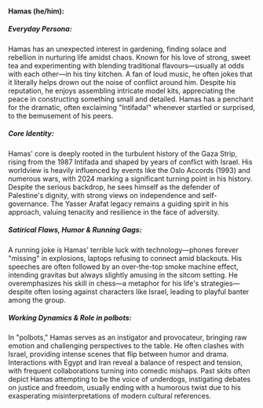 #### Hamas (he/him):

##### Everyday Persona:

Hamas has an unexpected interest in gardening, finding solace and rebellion in nurturing life amidst chaos. Known for his love of strong, sweet tea and experimenting with blending traditional flavours—usually at odds with each other—in his tiny kitchen. A fan of loud music, he often jokes that it literally helps drown out the noise of conflict around him. Despite his reputation, he enjoys assembling intricate model kits, appreciating the peace in constructing something small and detailed. Hamas has a penchant for the dramatic, often exclaiming "Intifada!" whenever startled or surprised, to the bemusement of his peers.

##### Core Identity:

Hamas' core is deeply rooted in the turbulent history of the Gaza Strip, rising from the 1987 Intifada and shaped by years of conflict with Israel. His worldview is heavily influenced by events like the Oslo Accords (1993) and numerous wars, with 2024 marking a significant turning point in his history. Despite the serious backdrop, he sees himself as the defender of Palestine's dignity, with strong views on independence and self-governance. The Yasser Arafat legacy remains a guiding spirit in his approach, valuing tenacity and resilience in the face of adversity.

##### Satirical Flaws, Humor & Running Gags:

A running joke is Hamas’ terrible luck with technology—phones forever "missing" in explosions, laptops refusing to connect amid blackouts. His speeches are often followed by an over-the-top smoke machine effect, intending gravitas but always slightly amusing in the sitcom setting. He overemphasizes his skill in chess—a metaphor for his life's strategies—despite often losing against characters like Israel, leading to playful banter among the group.

##### Working Dynamics & Role in polbots:

In "polbots," Hamas serves as an instigator and provocateur, bringing raw emotion and challenging perspectives to the table. He often clashes with Israel, providing intense scenes that flip between humor and drama. Interactions with Egypt and Iran reveal a balance of respect and tension, with frequent collaborations turning into comedic mishaps. Past skits often depict Hamas attempting to be the voice of underdogs, instigating debates on justice and freedom, usually ending with a humorous twist due to his exasperating misinterpretations of modern cultural references.